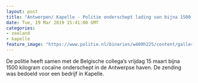 ```yaml
---
layout: post
title: "Antwerpen/ Kapelle - Politie onderschept lading van bijna 1500 kilo cocaïne"
date: Tue, 19 Mar 2019 15:41:00 GMT
categories: 
- zeeland 
- kapelle 
feature_image: "https://www.politie.nl/binaries/w400h225/content/gallery/politie/nieuws/2019/maart/08-zw/coke-antwerpen.jpg"
---
```


De politie heeft samen met de Belgische collega’s vrijdag 15 maart bijna 1500 kilogram cocaïne onderschept in de Antwerpse haven. De zending was bedoeld voor een bedrijf in Kapelle.
